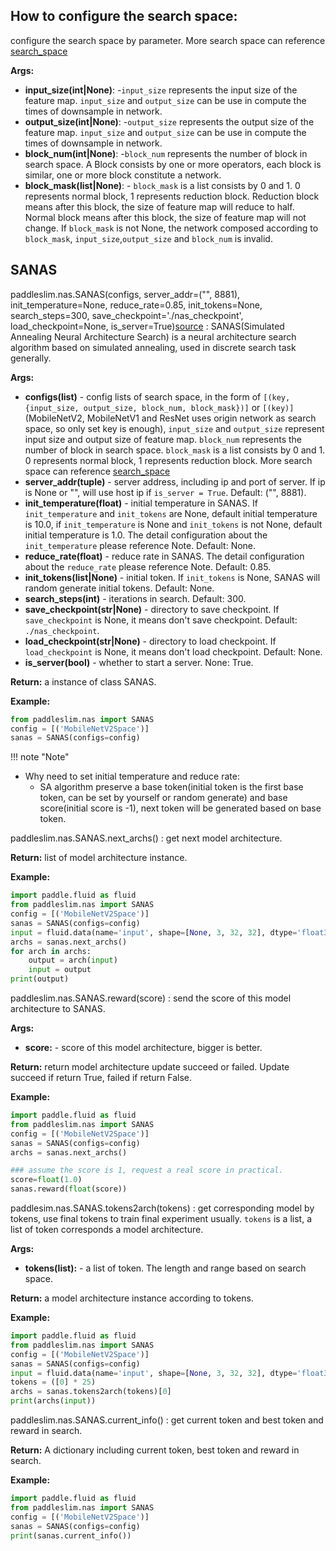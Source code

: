 ## How to configure the search space:
configure the search space by parameter. More search space can reference [search_space](../search_space_en.md)

**Args:**

- **input_size(int|None)**: -`input_size` represents the input size of the feature map. `input_size` and `output_size` can be use in compute the times of downsample in network.
- **output_size(int|None)**: -`output_size` represents the output size of the feature map. `input_size` and `output_size` can be use in compute the times of downsample in network.
- **block_num(int|None)**: -`block_num` represents the number of block in search space. A Block consists by one or more operators, each block is similar, one or more block constitute a network.
- **block_mask(list|None)**: - `block_mask` is a list consists by 0 and 1. 0 represents normal block, 1 represents reduction block. Reduction block means after this block, the size of feature map will reduce to half. Normal block means after this block, the size of feature map will not change. If `block_mask` is not None, the network composed according to `block_mask`, `input_size`,`output_size` and `block_num` is invalid.

## SANAS
paddleslim.nas.SANAS(configs, server_addr=("", 8881), init_temperature=None, reduce_rate=0.85, init_tokens=None, search_steps=300, save_checkpoint='./nas_checkpoint', load_checkpoint=None, is_server=True)[source](https://github.com/PaddlePaddle/PaddleSlim/blob/develop/paddleslim/nas/sa_nas.py#L36)
: SANAS(Simulated Annealing Neural Architecture Search) is a neural architecture search algorithm based on simulated annealing, used in discrete search task generally.

**Args:**

- **configs(list<tuple>)** - config lists of search space, in the form of `[(key, {input_size, output_size, block_num, block_mask})]` or `[(key)]` (MobileNetV2, MobileNetV1 and ResNet uses origin network as search space, so only set key is enough), `input_size` and `output_size` represent input size and output size of feature map. `block_num` represents the number of block in search space. `block_mask` is a list consists by 0 and 1. 0 represents normal block, 1 represents reduction block. More search space can reference [search_space](../search_space_en.md)
- **server_addr(tuple)** - server address, including ip and port of server. If ip is None or "", will use host ip if `is_server = True`. Default: ("", 8881).
- **init_temperature(float)** - initial temperature in SANAS. If `init_temperature` and `init_tokens` are None, default initial temperature is 10.0, if `init_temperature` is None and `init_tokens` is not None, default initial temperature is 1.0. The detail configuration about the `init_temperature`  please reference Note. Default: None.
- **reduce_rate(float)** - reduce rate in SANAS. The detail configuration about the `reduce_rate` please reference Note. Default: 0.85.
- **init_tokens(list|None)** - initial token. If `init_tokens` is None, SANAS will random generate initial tokens. Default: None.
- **search_steps(int)** - iterations in search. Default: 300.
- **save_checkpoint(str|None)** - directory to save checkpoint. If `save_checkpoint` is None, it means don't save checkpoint. Default: `./nas_checkpoint`.
- **load_checkpoint(str|None)** - directory to load checkpoint. If `load_checkpoint` is None, it means don't load checkpoint. Default: None.
- **is_server(bool)** - whether to start a server. None: True.

**Return:**
a instance of class SANAS.

**Example:**
```python
from paddleslim.nas import SANAS
config = [('MobileNetV2Space')]
sanas = SANAS(configs=config)
```

!!! note "Note"
  - Why need to set initial temperature and reduce rate:<br>
    - SA algorithm preserve a base token(initial token is the first base token, can be set by yourself or random generate) and base score(initial score is -1), next token will be generated based on base token.


paddleslim.nas.SANAS.next_archs()
: get next model architecture.

**Return:**
list of model architecture instance.

**Example:**
```python
import paddle.fluid as fluid
from paddleslim.nas import SANAS
config = [('MobileNetV2Space')]
sanas = SANAS(configs=config)
input = fluid.data(name='input', shape=[None, 3, 32, 32], dtype='float32')
archs = sanas.next_archs()
for arch in archs:
    output = arch(input)
    input = output
print(output)
```

paddleslim.nas.SANAS.reward(score)
: send the score of this model architecture to SANAS.

**Args:**

- **score<float>:** - score of this model architecture, bigger is better.

**Return:**
return model architecture update succeed or failed. Update succeed if return True, failed if return False.

**Example:**
```python
import paddle.fluid as fluid
from paddleslim.nas import SANAS
config = [('MobileNetV2Space')]
sanas = SANAS(configs=config)
archs = sanas.next_archs()

### assume the score is 1, request a real score in practical.
score=float(1.0)
sanas.reward(float(score))
```

paddlesim.nas.SANAS.tokens2arch(tokens)
: get corresponding model by tokens, use final tokens to train final experiment usually. `tokens` is a list, a list of token corresponds a model architecture.

**Args:**

- **tokens(list):** - a list of token. The length and range based on search space.

**Return:**
a model architecture instance according to tokens.

**Example:**
```python
import paddle.fluid as fluid
from paddleslim.nas import SANAS
config = [('MobileNetV2Space')]
sanas = SANAS(configs=config)
input = fluid.data(name='input', shape=[None, 3, 32, 32], dtype='float32')
tokens = ([0] * 25)
archs = sanas.tokens2arch(tokens)[0]
print(archs(input))
```

paddleslim.nas.SANAS.current_info()
: get current token and best token and reward in search.

**Return:**
A dictionary including current token, best token and reward in search.

**Example:**
```python
import paddle.fluid as fluid
from paddleslim.nas import SANAS
config = [('MobileNetV2Space')]
sanas = SANAS(configs=config)
print(sanas.current_info())
```